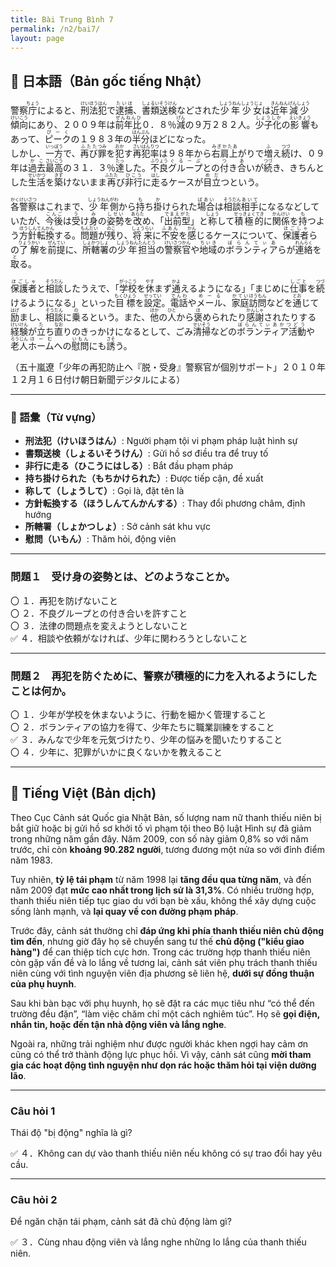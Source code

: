 ```yaml
---
title: Bài Trung Bình 7
permalink: /n2/bai7/
layout: page
---
```


## 📖 日本語（Bản gốc tiếng Nhật）

警察<ruby>庁<rt>ちょう</rt></ruby>によると、<ruby>刑法<rt>けいほう</rt></ruby><ruby>犯<rt>はん</rt></ruby>で<ruby>逮捕<rt>たいほ</rt></ruby>、<ruby>書類<rt>しょるい</rt></ruby><ruby>送検<rt>そうけん</rt></ruby>などされた<ruby>少年<rt>しょうねん</rt></ruby><ruby>少女<rt>しょうじょ</rt></ruby>は<ruby>近年<rt>きんねん</rt></ruby><ruby>減少<rt>げんしょう</rt></ruby><ruby>傾向<rt>けいこう</rt></ruby>にあり、２００９年は<ruby>前年比<rt>ぜんねんひ</rt></ruby>０．８％<ruby>減<rt>げん</rt></ruby>の９万２８２人。<ruby>少子化<rt>しょうしか</rt></ruby>の<ruby>影響<rt>えいきょう</rt></ruby>もあって、<ruby>ピーク<rt>ぴーく</rt></ruby>の１９８３年の<ruby>半分<rt>はんぶん</rt></ruby>ほどになった。  
しかし、<ruby>一方<rt>いっぽう</rt></ruby>で、<ruby>再び<rt>ふたた</rt></ruby><ruby>罪<rt>つみ</rt></ruby>を<ruby>犯<rt>おか</rt></ruby>す<ruby>再犯率<rt>さいはんりつ</rt></ruby>は９８年から<ruby>右肩上<rt>みぎかたあ</rt></ruby>がりで<ruby>増<rt>ふ</rt></ruby>え<ruby>続<rt>つづ</rt></ruby>け、０９年は<ruby>過去<rt>かこ</rt></ruby><ruby>最<rt>さい</rt></ruby><ruby>高<rt>こう</rt></ruby>の３１．３％<ruby>達<rt>たっ</rt></ruby>した。<ruby>不良<rt>ふりょう</rt></ruby><ruby>グループ<rt>ぐるーぷ</rt></ruby>との<ruby>付<rt>つ</rt></ruby>き<ruby>合<rt>あ</rt></ruby>いが<ruby>続<rt>つづ</rt></ruby>き、きちんとした<ruby>生活<rt>せいかつ</rt></ruby>を<ruby>築<rt>きず</rt></ruby>けないまま<ruby>再<rt>ふたた</rt></ruby>び<ruby>非行<rt>ひこう</rt></ruby>に<ruby>走<rt>はし</rt></ruby>るケースが<ruby>目立<rt>めだ</rt></ruby>つという。

<ruby>各<rt>かく</rt></ruby><ruby>警察<rt>けいさつ</rt></ruby>はこれまで、<ruby>少年<rt>しょうねん</rt></ruby><ruby>側<rt>がわ</rt></ruby>から<ruby>持<rt>も</rt></ruby>ち<ruby>掛<rt>か</rt></ruby>けられた<ruby>場合<rt>ばあい</rt></ruby>は<ruby>相談<rt>そうだん</rt></ruby><ruby>相手<rt>あいて</rt></ruby>になるなどしていたが、<ruby>今後<rt>こんご</rt></ruby>は<ruby>受<rt>う</rt></ruby>け<ruby>身<rt>み</rt></ruby>の<ruby>姿勢<rt>しせい</rt></ruby>を<ruby>改<rt>あらた</rt></ruby>め、「<ruby>出前型<rt>でまえがた</rt></ruby>」と<ruby>称<rt>しょう</rt></ruby>して<ruby>積極的<rt>せっきょくてき</rt></ruby>に<ruby>関係<rt>かんけい</rt></ruby>を<ruby>持<rt>も</rt></ruby>つよう<ruby>方針<rt>ほうしん</rt></ruby><ruby>転換<rt>てんかん</rt></ruby>する。<ruby>問題<rt>もんだい</rt></ruby>が<ruby>残<rt>のこ</rt></ruby>り、<ruby>将来<rt>しょうらい</rt></ruby>に<ruby>不安<rt>ふあん</rt></ruby>を<ruby>感<rt>かん</rt></ruby>じるケースについて、<ruby>保護者<rt>ほごしゃ</rt></ruby>らの<ruby>了解<rt>りょうかい</rt></ruby>を<ruby>前提<rt>ぜんてい</rt></ruby>に、<ruby>所轄署<rt>しょかつしょ</rt></ruby>の<ruby>少年<rt>しょうねん</rt></ruby><ruby>担当<rt>たんとう</rt></ruby>の<ruby>警察官<rt>けいさつかん</rt></ruby>や<ruby>地域<rt>ちいき</rt></ruby>の<ruby>ボランティア<rt>ぼらんてぃあ</rt></ruby>らが<ruby>連絡<rt>れんらく</rt></ruby>を<ruby>取<rt>と</rt></ruby>る。  

<ruby>保護者<rt>ほごしゃ</rt></ruby>と<ruby>相談<rt>そうだん</rt></ruby>したうえで、「<ruby>学校<rt>がっこう</rt></ruby>を<ruby>休<rt>やす</rt></ruby>まず<ruby>通<rt>かよ</rt></ruby>えるようになる」「まじめに<ruby>仕事<rt>しごと</rt></ruby>を<ruby>続<rt>つづ</rt></ruby>けるようになる」といった<ruby>目標<rt>もくひょう</rt></ruby>を<ruby>設定<rt>せってい</rt></ruby>。<ruby>電話<rt>でんわ</rt></ruby>や<ruby>メール<rt>めーる</rt></ruby>、<ruby>家庭<rt>かてい</rt></ruby><ruby>訪問<rt>ほうもん</rt></ruby>などを<ruby>通<rt>とお</rt></ruby>じて<ruby>励<rt>はげ</rt></ruby>まし、<ruby>相談<rt>そうだん</rt></ruby>に<ruby>乗<rt>の</rt></ruby>るという。また、<ruby>他<rt>ほか</rt></ruby>の<ruby>人<rt>ひと</rt></ruby>から<ruby>褒<rt>ほ</rt></ruby>められたり<ruby>感謝<rt>かんしゃ</rt></ruby>されたりする<ruby>経験<rt>けいけん</rt></ruby>が<ruby>立<rt>た</rt></ruby>ち<ruby>直<rt>なお</rt></ruby>りのきっかけになるとして、ごみ<ruby>清掃<rt>せいそう</rt></ruby>などの<ruby>ボランティア活動<rt>ぼらんてぃあかつどう</rt></ruby>や<ruby>老人<rt>ろうじん</rt></ruby><ruby>ホーム<rt>ほーむ</rt></ruby>への<ruby>慰問<rt>いもん</rt></ruby>にも<ruby>誘<rt>さそ</rt></ruby>う。


（五十嵐遼「少年の再犯防止へ『脱・受身』警察官が個別サポート」２０１０年１２月１６日付け朝日新聞デジタルによる）

---

### 🧠 語彙（Từ vựng）

- **刑法犯（けいほうはん）**: Người phạm tội vi phạm pháp luật hình sự  
- **書類送検（しょるいそうけん）**: Gửi hồ sơ điều tra để truy tố  
- **非行に走る（ひこうにはしる）**: Bắt đầu phạm pháp  
- **持ち掛けられた（もちかけられた）**: Được tiếp cận, đề xuất  
- **称して（しょうして）**: Gọi là, đặt tên là  
- **方針転換する（ほうしんてんかんする）**: Thay đổi phương châm, định hướng  
- **所轄署（しょかつしょ）**: Sở cảnh sát khu vực  
- **慰問（いもん）**: Thăm hỏi, động viên

---

### 問題１　受け身の姿勢とは、どのようなことか。

〇 １．再犯を防げないこと  
〇 ２．不良グループとの付き合いを許すこと  
〇 ３．法律の問題点を変えようとしないこと  
✅ ４．相談や依頼がなければ、少年に関わろうとしないこと  

---

### 問題２　再犯を防ぐために、警察が積極的に力を入れるようにしたことは何か。

〇 １．少年が学校を休まないように、行動を細かく管理すること  
〇 ２．ボランティアの協力を得て、少年たちに職業訓練をすること  
✅ ３．みんなで少年を元気づけたり、少年の悩みを聞いたりすること  
〇 ４．少年に、犯罪がいかに良くないかを教えること  

---

## 📘 Tiếng Việt (Bản dịch)

Theo Cục Cảnh sát Quốc gia Nhật Bản, số lượng nam nữ thanh thiếu niên bị bắt giữ hoặc bị gửi hồ sơ khởi tố vì phạm tội theo Bộ luật Hình sự đã giảm trong những năm gần đây. Năm 2009, con số này giảm 0,8% so với năm trước, chỉ còn **khoảng 90.282 người**, tương đương một nửa so với đỉnh điểm năm 1983.  

Tuy nhiên, **tỷ lệ tái phạm** từ năm 1998 lại **tăng đều qua từng năm**, và đến năm 2009 đạt **mức cao nhất trong lịch sử là 31,3%**. Có nhiều trường hợp, thanh thiếu niên tiếp tục giao du với bạn bè xấu, không thể xây dựng cuộc sống lành mạnh, và **lại quay về con đường phạm pháp**.

Trước đây, cảnh sát thường chỉ **đáp ứng khi phía thanh thiếu niên chủ động tìm đến**, nhưng giờ đây họ sẽ chuyển sang tư thế **chủ động ("kiểu giao hàng")** để can thiệp tích cực hơn. Trong các trường hợp thanh thiếu niên còn gặp vấn đề và lo lắng về tương lai, cảnh sát viên phụ trách thanh thiếu niên cùng với tình nguyện viên địa phương sẽ liên hệ, **dưới sự đồng thuận của phụ huynh**.

Sau khi bàn bạc với phụ huynh, họ sẽ đặt ra các mục tiêu như “có thể đến trường đều đặn”, “làm việc chăm chỉ một cách nghiêm túc”. Họ sẽ **gọi điện, nhắn tin, hoặc đến tận nhà động viên và lắng nghe**.  

Ngoài ra, những trải nghiệm như được người khác khen ngợi hay cảm ơn cũng có thể trở thành động lực phục hồi. Vì vậy, cảnh sát cũng **mời tham gia các hoạt động tình nguyện như dọn rác hoặc thăm hỏi tại viện dưỡng lão**.

---

### Câu hỏi 1  
Thái độ "bị động" nghĩa là gì?

✅ ４．Không can dự vào thanh thiếu niên nếu không có sự trao đổi hay yêu cầu.

---

### Câu hỏi 2  
Để ngăn chặn tái phạm, cảnh sát đã chủ động làm gì?

✅ ３．Cùng nhau động viên và lắng nghe những lo lắng của thanh thiếu niên.
